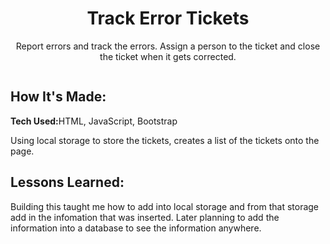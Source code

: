 <h1 align="center">Track Error Tickets</h1>
<p align="center">
  Report errors and track the errors. Assign a person to the ticket and close the ticket when it gets corrected.
</p>
<img src='' alt=''>

<h2>How It's Made:</h2>
<p align="left">
  <strong>Tech Used:</strong>HTML, JavaScript, Bootstrap
</p>
<p align="left">
  Using local storage to store the tickets, creates a list of the tickets onto the page.
</p>

<h2>Lessons Learned:</h2>
<p align="left">
  Building this taught me how to add into local storage and from that storage add in the infomation that was inserted. Later planning to add the information into a database to see the information anywhere.
</p>
